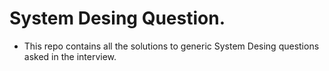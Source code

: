 # System Desing Question.
  * This repo contains all the solutions to generic System Desing questions asked in the interview.





